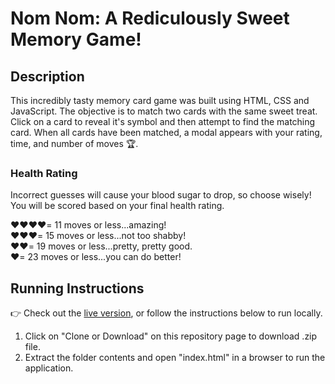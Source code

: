 # Nom Nom: A Rediculously Sweet Memory Game!

## Description

This incredibly tasty memory card game was built using HTML, CSS and JavaScript. The objective is to match two cards with the same sweet treat. Click on a card to reveal it's symbol and then attempt to find the matching card. When all cards have been matched, a modal appears with your rating, time, and number of moves 🏆.

### Health Rating

Incorrect guesses will cause your blood sugar to drop, so choose wisely! You will be scored based on your final health rating.

❤️❤️❤️❤️= 11 moves or less...amazing!<br/>
❤️❤️❤️= 15 moves or less...not too shabby!<br/>
❤️❤️️= 19 moves or less...pretty, pretty good.<br/>
❤️= 23 moves or less...you can do better!<br/>

## Running Instructions

👉 Check out the [live version](https://mattrdiamond.github.io/Nom-Nom-Memory-Game/), or follow the instructions below to run locally.

1. Click on "Clone or Download" on this repository page to download .zip file.
2. Extract the folder contents and open "index.html" in a browser to run the application.
